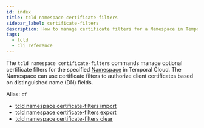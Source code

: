 ```yaml
---
id: index
title: tcld namespace certificate-filters
sidebar_label: certificate-filters
description: How to manage certificate filters for a Namespace in Temporal Cloud using tcld.
tags:
  - tcld
  - cli reference
---
```


The `tcld namespace certificate-filters` commands manage optional certificate filters for the specified [Namespace](/concepts/what-is-a-namespace) in Temporal Cloud. The Namespace can use certificate filters to authorize client certificates based on distinguished name (DN) fields.

Alias: `cf`

- [tcld namespace certificate-filters import](/cloud/tcld/namespace/certificate-filters/import)
- [tcld namespace certificate-filters export](/cloud/tcld/namespace/certificate-filters/export)
- [tcld namespace certificate-filters clear](/cloud/tcld/namespace/certificate-filters/clear)
